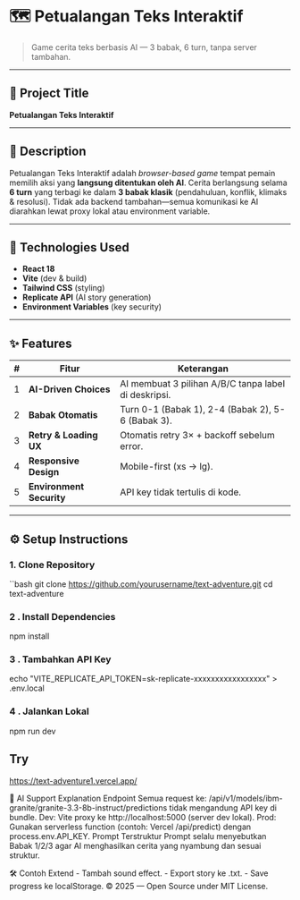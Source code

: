 # 🗺️ Petualangan Teks Interaktif  
> Game cerita teks berbasis AI — 3 babak, 6 turn, tanpa server tambahan.

---

## 📌 Project Title  
**Petualangan Teks Interaktif**

---

## 📜 Description  
Petualangan Teks Interaktif adalah *browser-based game* tempat pemain memilih aksi yang **langsung ditentukan oleh AI**. Cerita berlangsung selama **6 turn** yang terbagi ke dalam **3 babak klasik** (pendahuluan, konflik, klimaks & resolusi). Tidak ada backend tambahan—semua komunikasi ke AI diarahkan lewat proxy lokal atau environment variable.

---

## 🚀 Technologies Used  
- **React 18**  
- **Vite** (dev & build)  
- **Tailwind CSS** (styling)  
- **Replicate API** (AI story generation)  
- **Environment Variables** (key security)  

---

## ✨ Features  
| # | Fitur | Keterangan |
|---|---|---|
| 1 | **AI-Driven Choices** | AI membuat 3 pilihan A/B/C tanpa label di deskripsi. |
| 2 | **Babak Otomatis** | Turn 0-1 (Babak 1), 2-4 (Babak 2), 5-6 (Babak 3). |
| 3 | **Retry & Loading UX** | Otomatis retry 3× + backoff sebelum error. |
| 4 | **Responsive Design** | Mobile-first (xs → lg). |
| 5 | **Environment Security** | API key tidak tertulis di kode. |

---

## ⚙️ Setup Instructions  

### 1. Clone Repository  
``bash
git clone https://github.com/yourusername/text-adventure.git
cd text-adventure

### 2 . Install Dependencies
npm install

### 3 . Tambahkan API Key
echo "VITE_REPLICATE_API_TOKEN=sk-replicate-xxxxxxxxxxxxxxxxx" > .env.local

### 4 . Jalankan Lokal
npm run dev

## Try
https://text-adventure1.vercel.app/

🤖 AI Support Explanation
Endpoint
Semua request ke:
/api/v1/models/ibm-granite/granite-3.3-8b-instruct/predictions
tidak mengandung API key di bundle.
Dev: Vite proxy ke http://localhost:5000 (server dev lokal).
Prod: Gunakan serverless function (contoh: Vercel /api/predict) dengan process.env.API_KEY.
Prompt Terstruktur
Prompt selalu menyebutkan Babak 1/2/3 agar AI menghasilkan cerita yang nyambung dan sesuai struktur.


🛠️ Contoh Extend
    - Tambah sound effect.
    - Export story ke .txt.
    - Save progress ke localStorage.
© 2025 — Open Source under MIT License.
